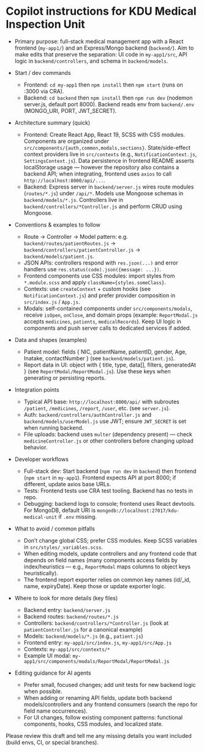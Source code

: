 # Copilot instructions for KDU Medical Inspection Unit

- Primary purpose: full-stack medical management app with a React frontend (`my-app1/`) and an Express/Mongo backend (`backend/`). Aim to make edits that preserve the separation: UI code in `my-app1/src`, API logic in `backend/controllers`, and schema in `backend/models`.

- Start / dev commands
  - Frontend: `cd my-app1` then `npm install` then `npm start` (runs on :3000 via CRA).
  - Backend: `cd backend` then `npm install` then `npm run dev` (nodemon server.js, default port 8000). Backend reads env from `backend/.env` (MONGO_URI, PORT, JWT_SECRET).



- Architecture summary (quick)
  - Frontend: Create React App, React 19, SCSS with CSS modules. Components are organized under `src/components/{auth,common,modals,sections}`. State/side-effect context providers live in `src/contexts` (e.g., `NotificationContext.js`, `SettingsContext.js`). Data persistence in frontend README asserts localStorage usage — however the repository also contains a backend API; when integrating, frontend uses `axios` to call `http://localhost:8000/api/...`.
  - Backend: Express server in `backend/server.js` wires route modules (`routes/*.js`) under `/api/*`. Models use Mongoose schemas in `backend/models/*.js`. Controllers live in `backend/controllers/*Controller.js` and perform CRUD using Mongoose.

- Conventions & examples to follow
  - Route → Controller → Model pattern: e.g. `backend/routes/patientRoutes.js` -> `backend/controllers/patientController.js` -> `backend/models/patient.js`.
  - JSON APIs: controllers respond with `res.json(...)` and error handlers use `res.status(code).json({message: ...})`.
  - Frontend components use CSS modules: import styles from `*.module.scss` and apply `className={styles.someClass}`.
  - Contexts: use `createContext` + custom hooks (see `NotificationContext.js`) and prefer provider composition in `src/index.js` / `App.js`.
  - Modals: self-contained components under `src/components/modals`, receive `isOpen`, `onClose`, and domain props (example: `ReportModal.js` accepts `medicines`, `patients`, `medicalRecords`). Keep UI logic in components and push server calls to dedicated services if added.

- Data and shapes (examples)
  - Patient model: fields { NIC, patientName, patientID, gender, Age, Inatake, contactNumber } (see `backend/models/patient.js`).
  - Report data in UI: object with { title, type, data[], filters, generatedAt } (see `ReportModal/ReportModal.js`). Use these keys when generating or persisting reports.

- Integration points
  - Typical API base: `http://localhost:8000/api/` with subroutes `/patient`, `/medicines`, `/report`, `/user`, etc. (see `server.js`).
  - Auth: `backend/controllers/authController.js` and `backend/models/userModel.js` use JWT; ensure `JWT_SECRET` is set when running backend.
  - File uploads: backend uses `multer` (dependency present) — check `medicineController.js` or other controllers before changing upload behavior.

- Developer workflows
  - Full-stack dev: Start backend (`npm run dev` in `backend`) then frontend (`npm start` in `my-app1`). Frontend expects API at port 8000; if different, update axios base URLs.
  - Tests: Frontend tests use CRA test tooling. Backend has no tests in repo.
  - Debugging: backend logs to console; frontend uses React devtools. For MongoDB, default URI is `mongodb://localhost:27017/kdu-medical-unit` if `.env` missing.

- What to avoid / common pitfalls
  - Don’t change global CSS; prefer CSS modules. Keep SCSS variables in `src/styles/_variables.scss`.
  - When editing models, update controllers and any frontend code that depends on field names (many components access fields by index/heuristics — e.g., `ReportModal` maps columns to object keys heuristically).
  - The frontend report exporter relies on common key names (id/_id, name, expiryDate). Keep those or update exporter logic.

- Where to look for more details (key files)
  - Backend entry: `backend/server.js`
  - Backend routes: `backend/routes/*.js`
  - Controllers: `backend/controllers/*Controller.js` (look at `patientController.js` for a canonical example)
  - Models: `backend/models/*.js` (e.g., `patient.js`)
  - Frontend entry: `my-app1/src/index.js`, `my-app1/src/App.js`
  - Contexts: `my-app1/src/contexts/*`
  - Example UI modal: `my-app1/src/components/modals/ReportModal/ReportModal.js`

- Editing guidance for AI agents
  - Prefer small, focused changes; add unit tests for new backend logic when possible.
  - When adding or renaming API fields, update both backend models/controllers and any frontend consumers (search the repo for field name occurrences).
  - For UI changes, follow existing component patterns: functional components, hooks, CSS modules, and localized state.

Please review this draft and tell me any missing details you want included (build envs, CI, or special branches).